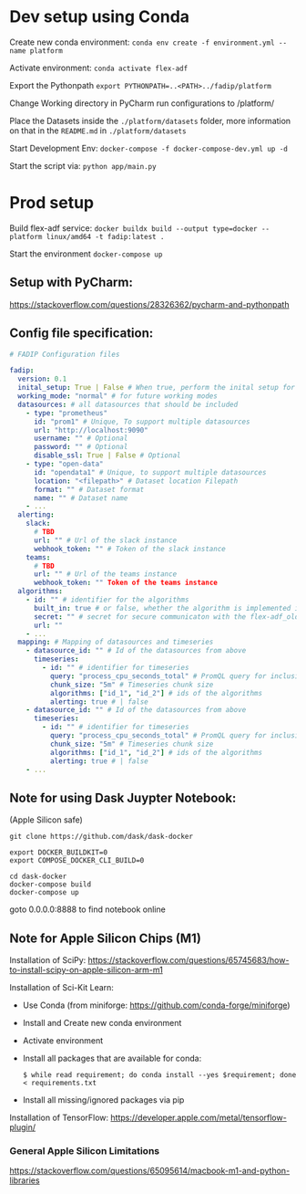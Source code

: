  # Dev setup using Conda

Create new conda environment: `conda env create -f environment.yml --name platform`

Activate environment: `conda activate flex-adf`

Export the Pythonpath `export PYTHONPATH=..<PATH>../fadip/platform`

Change Working directory in PyCharm run configurations to /platform/

Place the Datasets inside the `./platform/datasets` folder, more information on that in the `README.md` in 
`./platform/datasets`

Start Development Env: `docker-compose -f docker-compose-dev.yml up -d`

Start the script via: `python app/main.py`

# Prod setup 

Build flex-adf service: `docker buildx build --output type=docker --platform linux/amd64 -t fadip:latest .`

Start the environment `docker-compose up`

## Setup with PyCharm:

https://stackoverflow.com/questions/28326362/pycharm-and-pythonpath

## Config file specification: 
```yaml
# FADIP Configuration files

fadip:
  version: 0.1
  inital_setup: True | False # When true, perform the inital setup for model training
  working_mode: "normal" # for future working modes
  datasources: # all datasources that should be included 
    - type: "prometheus" 
      id: "prom1" # Unique, To support multiple datasources
      url: "http://localhost:9090"
      username: "" # Optional
      password: "" # Optional
      disable_ssl: True | False # Optional
    - type: "open-data"
      id: "opendata1" # Unique, to support multiple datasources
      location: "<filepath>" # Dataset location Filepath
      format: "" # Dataset format
      name: "" # Dataset name
    - ...
  alerting: 
    slack: 
      # TBD
      url: "" # Url of the slack instance
      webhook_token: "" # Token of the slack instance
    teams: 
      # TBD
      url: "" # Url of the teams instance
      webhook_token: "" Token of the teams instance
  algorithms:
    - id: "" # identifier for the algorithms
      built_in: true # or false, whether the algorithm is implemented in the flex-adf_old adapater
      secret: "" # secret for secure communicaton with the flex-adf_old compatible adapter
      url: ""
    - ...
  mapping: # Mapping of datasources and timeseries 
    - datasource_id: "" # Id of the datasources from above
      timeseries: 
        - id: "" # identifier for timeseries
          query: "process_cpu_seconds_total" # PromQL query for inclusion in anomaly detection
          chunk_size: "5m" # Timeseries chunk size
          algorithms: ["id_1", "id_2"] # ids of the algorithms
          alerting: true # | false 
    - datasource_id: "" # Id of the datasources from above
      timeseries: 
        - id: "" # identifier for timeseries
          query: "process_cpu_seconds_total" # PromQL query for inclusion in anomaly detection
          chunk_size: "5m" # Timeseries chunk size
          algorithms: ["id_1", "id_2"] # ids of the algorithms
          alerting: true # | false 
    - ...

```

## Note for using Dask Juypter Notebook: 

(Apple Silicon safe)

```shell
git clone https://github.com/dask/dask-docker

export DOCKER_BUILDKIT=0
export COMPOSE_DOCKER_CLI_BUILD=0

cd dask-docker 
docker-compose build
docker-compose up 
```

goto 0.0.0.0:8888 to find notebook online 


## Note for Apple Silicon Chips (M1)

Installation of SciPy:
https://stackoverflow.com/questions/65745683/how-to-install-scipy-on-apple-silicon-arm-m1 

Installation of Sci-Kit Learn: 
- Use Conda (from miniforge: https://github.com/conda-forge/miniforge)
- Install and Create new conda environment
- Activate environment
- Install all packages that are available for conda: 
  
  `$ while read requirement; do conda install --yes $requirement; done < requirements.txt`
- Install all missing/ignored packages via pip

Installation of TensorFlow: https://developer.apple.com/metal/tensorflow-plugin/ 

### General Apple Silicon Limitations
https://stackoverflow.com/questions/65095614/macbook-m1-and-python-libraries


